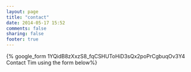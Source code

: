 ```yaml
---
layout: page
title: "contact"
date: 2014-05-17 15:52
comments: false
sharing: false
footer: true
---
```

<p>
{% google_form 1YQidB8zXxzS8_fqCSHUToHiD3sQx2poPrCgbuqOv3Y4 Contact Tim using the form below%}
</p>


